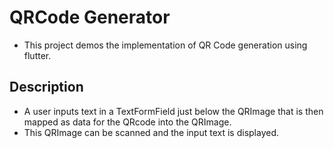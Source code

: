 # QRCode Generator

- This project demos the implementation of QR Code generation using flutter.

## Description

- A user inputs text in a TextFormField just below the QRImage that is then mapped as data for the
  QRcode into the QRImage.
- This QRImage can be scanned and the input text is displayed.

